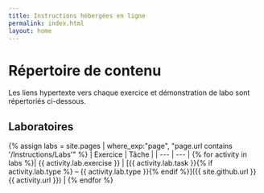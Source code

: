 ```yaml
---
title: Instructions hébergées en ligne
permalink: index.html
layout: home
---
```


# Répertoire de contenu

Les liens hypertexte vers chaque exercice et démonstration de labo sont répertoriés ci-dessous.

## Laboratoires

{% assign labs = site.pages | where_exp:"page", "page.url contains '/Instructions/Labs'" %}
| Exercice | Tâche |
| --- | --- |
{% for activity in labs  %}| {{ activity.lab.exercise }} | [{{ activity.lab.task }}{% if activity.lab.type %} – {{ activity.lab.type }}{% endif %}]({{ site.github.url }}{{ activity.url }}) |
{% endfor %}
